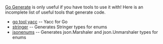 [Go Generate](https://blog.golang.org/generate) is only useful if you have tools to use it with! Here is an incomplete list of useful tools that generate code.

* [go tool yacc](https://golang.org/cmd/yacc/) -- Yacc for Go
* [stringer](https://godoc.org/golang.org/x/tools/cmd/stringer) -- Generates Stringer types for enums
* [jsonenums](https://github.com/campoy/jsonenums) -- Generates json.Marshaler and json.Unmarshaler types for enums